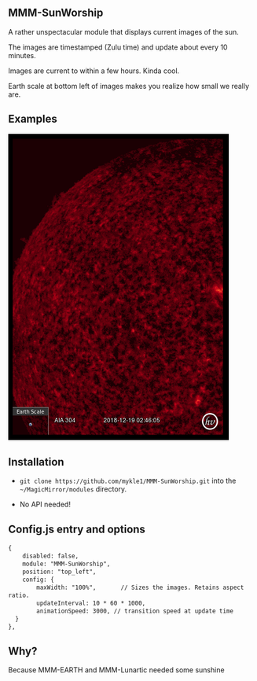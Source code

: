 ## MMM-SunWorship

A rather unspectacular module that displays current images of the sun.

The images are timestamped (Zulu time) and update about every 10 minutes.

Images are current to within a few hours. Kinda cool.

Earth scale at bottom left of images makes you realize how small we really are.

## Examples

![](images/1.png)

## Installation

* `git clone https://github.com/mykle1/MMM-SunWorship.git` into the `~/MagicMirror/modules` directory.

* No API needed!

## Config.js entry and options

    {
        disabled: false,
        module: "MMM-SunWorship",
        position: "top_left",
        config: {
            maxWidth: "100%",       // Sizes the images. Retains aspect ratio.
            updateInterval: 10 * 60 * 1000,
            animationSpeed: 3000, // transition speed at update time
      }
    },
	
## Why?

Because MMM-EARTH and MMM-Lunartic needed some sunshine


